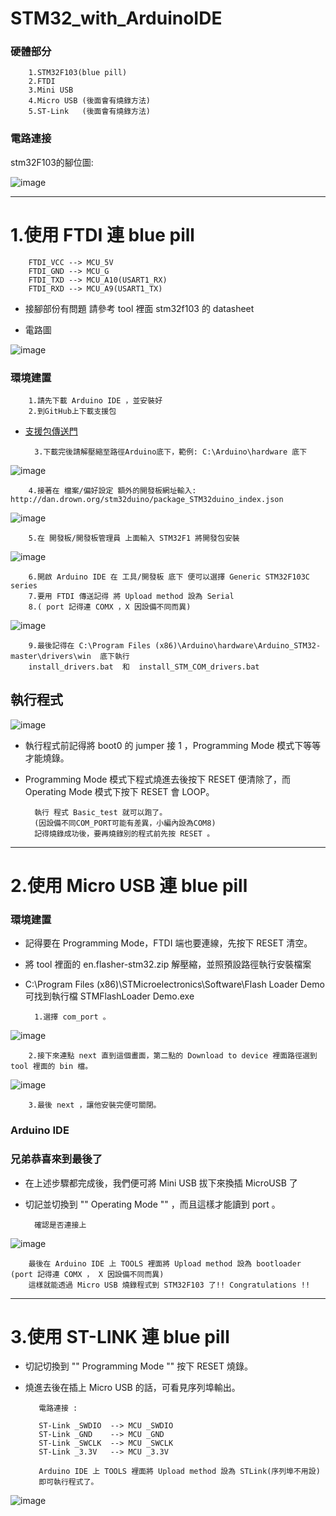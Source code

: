 STM32_with_ArduinoIDE 
========================================

###  硬體部分

        1.STM32F103(blue pill)
        2.FTDI
        3.Mini USB
        4.Micro USB (後面會有燒錄方法)
        5.ST-Link   (後面會有燒錄方法)

### 電路連接

stm32F103的腳位圖:

![image](https://github.com/VirtuosoRoboticsOfficial/STM32_with_ArduinoIDE/blob/master/picture/stm32f103c8t6_pinout.png)

---

# 1.使用 FTDI 連 blue pill

        FTDI_VCC --> MCU_5V
        FTDI_GND --> MCU_G
        FTDI_TXD --> MCU_A10(USART1_RX)
        FTDI_RXD --> MCU_A9(USART1_TX)

* 接腳部份有問題 請參考 tool 裡面 stm32f103 的 datasheet


* 電路圖

![image](https://github.com/VirtuosoRoboticsOfficial/STM32_with_ArduinoIDE/blob/master/picture/FTDI_STM32_LED-2.png)


### 環境建置

        1.請先下載 Arduino IDE ，並安裝好
        2.到GitHub上下載支援包
        
* [支援包傳送門](https://github.com/rogerclarkmelbourne/Arduino_STM32.git)
    
        3.下載完後請解壓縮至路徑Arduino底下，範例: C:\Arduino\hardware 底下
![image](https://github.com/VirtuosoRoboticsOfficial/STM32_with_ArduinoIDE/blob/master/picture/01.PNG)

        4.接著在 檔案/偏好設定 額外的開發板網址輸入: http://dan.drown.org/stm32duino/package_STM32duino_index.json
![image](https://github.com/VirtuosoRoboticsOfficial/STM32_with_ArduinoIDE/blob/master/picture/03.PNG)

        5.在 開發板/開發板管理員 上面輸入 STM32F1 將開發包安裝
![image](https://github.com/VirtuosoRoboticsOfficial/STM32_with_ArduinoIDE/blob/master/picture/02.PNG)

        6.開啟 Arduino IDE 在 工具/開發板 底下 便可以選擇 Generic STM32F103C series
        7.要用 FTDI 傳送記得 將 Upload method 設為 Serial
        8.( port 記得連 COMX ，X 因設備不同而異)
![image](https://github.com/VirtuosoRoboticsOfficial/STM32_with_ArduinoIDE/blob/master/picture/serial.png)

        9.最後記得在 C:\Program Files (x86)\Arduino\hardware\Arduino_STM32-master\drivers\win  底下執行
        install_drivers.bat  和  install_STM_COM_drivers.bat

## 執行程式

        
![image](https://github.com/VirtuosoRoboticsOfficial/STM32_with_ArduinoIDE/blob/master/picture/mode.jpg)

* 執行程式前記得將 boot0 的 jumper 接 1 ，Programming Mode 模式下等等才能燒錄。
* Programming Mode 模式下程式燒進去後按下 RESET 便清除了，而 Operating Mode 模式下按下 RESET 會 LOOP。

        執行 程式 Basic_test 就可以跑了。
        (因設備不同COM_PORT可能有差異，小編內設為COM8)
        記得燒錄成功後，要再燒錄別的程式前先按 RESET 。


---

# 2.使用 Micro USB 連 blue pill

### 環境建置

* 記得要在 Programming Mode，FTDI 端也要連線，先按下 RESET 清空。
* 將 tool 裡面的 en.flasher-stm32.zip 解壓縮，並照預設路徑執行安裝檔案
* C:\Program Files (x86)\STMicroelectronics\Software\Flash Loader Demo 可找到執行檔 STMFlashLoader Demo.exe

        1.選擇 com_port 。

![image](https://github.com/VirtuosoRoboticsOfficial/STM32_with_ArduinoIDE/blob/master/picture/com_port.PNG)

        2.接下來連點 next 直到這個畫面，第二點的 Download to device 裡面路徑選到 tool 裡面的 bin 檔。
![image](https://github.com/VirtuosoRoboticsOfficial/STM32_with_ArduinoIDE/blob/master/picture/bin.png)

        3.最後 next ，讓他安裝完便可關閉。


### Arduino IDE

### 兄弟恭喜來到最後了

* 在上述步驟都完成後，我們便可將 Mini USB 拔下來換插 MicroUSB 了 
* 切記並切換到 "" Operating Mode "" ，而且這樣才能讀到 port 。

        確認是否連接上

![image](https://github.com/VirtuosoRoboticsOfficial/STM32_with_ArduinoIDE/blob/master/picture/device.png)

        最後在 Arduino IDE 上 TOOLS 裡面將 Upload method 設為 bootloader (port 記得連 COMX ， X 因設備不同而異)
        這樣就能透過 Micro USB 燒錄程式到 STM32F103 了!! Congratulations !! 

---

# 3.使用 ST-LINK 連 blue pill

* 切記切換到 "" Programming Mode "" 按下 RESET 燒錄。
* 燒進去後在插上 Micro USB 的話，可看見序列埠輸出。

         電路連接 :

         ST-Link _SWDIO  --> MCU _SWDIO
         ST-Link _GND    --> MCU _GND
         ST-Link _SWCLK  --> MCU _SWCLK
         ST-Link _3.3V   --> MCU _3.3V

         Arduino IDE 上 TOOLS 裡面將 Upload method 設為 STLink(序列埠不用設)
         即可執行程式了。
         

![image](https://github.com/VirtuosoRoboticsOfficial/STM32_with_ArduinoIDE/blob/master/picture/dog.jpg)